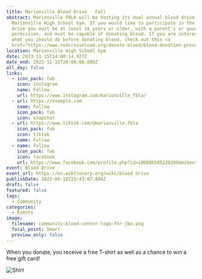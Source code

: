 ```yaml
---
title: Marionville Blood Drive - Fall
abstract: Marionville FBLA will be hosting its dual annual blood drive at the
  Marionville High School Gym. If you would like to participate in the blood
  drive you must be at least 16 years or older, with a parent's or guardian's
  permission, and must be capable of donating blood. If you are interested on
  what you should do before donating blood, check out this <a
  href="https://www.redcrossblood.org/donate-blood/blood-donation-process/before-during-after.html">link</a>.
location: Marionville High School Gym
date: 2023-11-15T14:00:14.927Z
date_end: 2023-11-15T20:00:00.000Z
all_day: false
links:
  - icon_pack: fab
    icon: instagram
    name: Follow
    url: https://www.instagram.com/marionville_fbla/
  - url: https://example.com
    name: Follow
    icon_pack: fab
    icon: snapchat
  - url: https://www.tiktok.com/@marionville.fbla
    icon_pack: fab
    icon: tiktok
    name: Follow
  - name: Follow
    icon_pack: fab
    icon: facebook
    url: https://www.facebook.com/profile.php?id=100086585220209&mibextid=LQQJ4d
event: Blood Drive
event_url: https://en.wiktionary.org/wiki/blood_drive
publishDate: 2023-09-18T23:43:07.804Z
draft: false
featured: false
tags:
  - Community
categories:
  - Events
image:
  filename: community-blood-center-logo-for-jbo.png
  focal_point: Smart
  preview_only: false
---
```

W﻿hen you donate, you receive a free T-shirt as well as a chance to win a free gift card!

![Shirt](https://www.ozarkradionews.com/ozarkradionews/wp-content/uploads/2021/10/october27blooddrive--scaled.jpg)